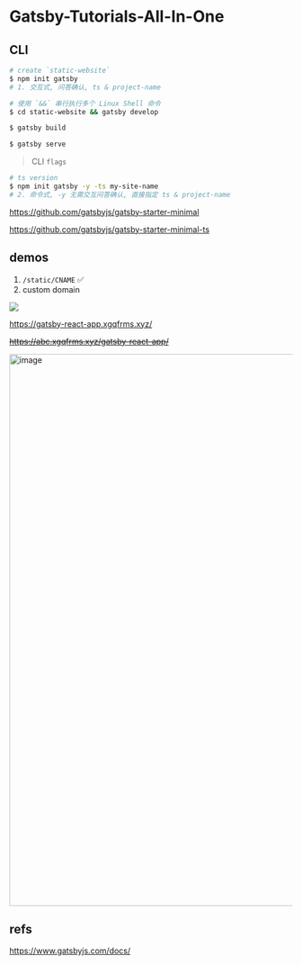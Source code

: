 # Gatsby-Tutorials-All-In-One


## CLI

```sh
# create `static-website`
$ npm init gatsby
# 1. 交互式, 问答确认, ts & project-name

# 使用 `&&` 串行执行多个 Linux Shell 命令
$ cd static-website && gatsby develop

$ gatsby build

$ gatsby serve

```

> CLI `flags`

```sh
# ts version
$ npm init gatsby -y -ts my-site-name
# 2. 命令式, -y 无需交互问答确认, 直接指定 ts & project-name


```

https://github.com/gatsbyjs/gatsby-starter-minimal

https://github.com/gatsbyjs/gatsby-starter-minimal-ts

## demos

1. `/static/CNAME` ✅ 
2. custom domain

![](https://img2022.cnblogs.com/blog/740516/202208/740516-20220801021140400-1187664298.png)


https://gatsby-react-app.xgqfrms.xyz/

~~https://abc.xgqfrms.xyz/gatsby-react-app/~~

<!-- https://cnblogs.xgqfrms.xyz/

https://github.com/xgqfrms/cnblogs/blob/gh-pages/docs/CNAME -->


<img width="981" alt="image" src="https://user-images.githubusercontent.com/7291672/182037819-e44d4827-0e0f-40b9-9568-9f68b027ea2c.png">

## refs

https://www.gatsbyjs.com/docs/
